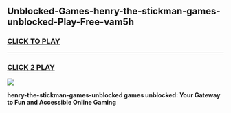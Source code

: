 
## Unblocked-Games-henry-the-stickman-games-unblocked-Play-Free-vam5h
<h3>
<a href="https://premium76.site?title=henry-the-stickman-games-unblocked&ref=20A">CLICK TO PLAY</a></h3>
<hr>

<h3>
<a href="https://premium76.site?title=henry-the-stickman-games-unblocked&ref=20A">CLICK 2 PLAY</a>
  
</h3>

<a href="https://premium76.site?title=henry-the-stickman-games-unblocked&ref=20A"><img src="https://clearcache.store/games.png"></a>


**henry-the-stickman-games-unblocked games unblocked: Your Gateway to Fun and Accessible Online Gaming**
